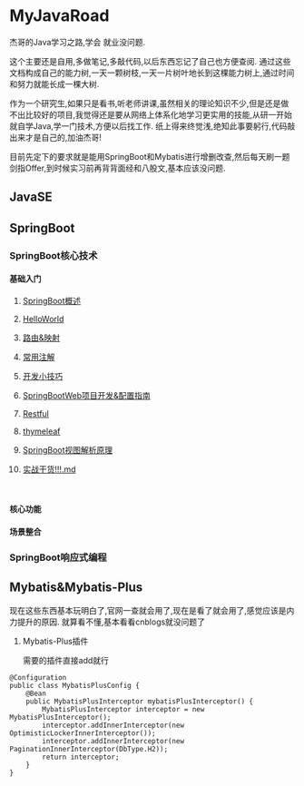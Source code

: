 # MyJavaRoad
 杰哥的Java学习之路,学会 就业没问题.

这个主要还是自用,多做笔记,多敲代码,以后东西忘记了自己也方便查阅.  通过这些文档构成自己的能力树,一天一颗树枝,一天一片树叶地长到这棵能力树上,通过时间和努力就能长成一棵大树.

作为一个研究生,如果只是看书,听老师讲课,虽然相关的理论知识不少,但是还是做不出比较好的项目,我觉得还是要从网络上体系化地学习更实用的技能,从研一开始就自学Java,学一门技术,方便以后找工作.  纸上得来终觉浅,绝知此事要躬行,代码敲出来才是自己的,加油杰哥!

目前先定下的要求就是能用SpringBoot和Mybatis进行增删改查,然后每天刷一题剑指Offer,到时候实习前再背背面经和八股文,基本应该没问题.

## JavaSE

## SpringBoot

### SpringBoot核心技术

#### 基础入门

1. [SpringBoot概述](SpringBoot\SpringBoot基础入门\SpringBoot概述.md)

2. [HelloWorld](SpringBoot\SpringBoot基础入门\HelloWorld.md)

3. [路由&映射](SpringBoot\SpringBoot基础入门\路由&映射.md)

4. [常用注解](SpringBoot\SpringBoot基础入门\常用注解.md)

5. [开发小技巧](SpringBoot\SpringBoot基础入门\开发小技巧.md)

6. [SpringBootWeb项目开发&配置指南](SpringBoot\SpringBoot基础入门\SpringBootWeb项目开发&配置指南.md)

7. [Restful](SpringBoot\SpringBoot基础入门\Restful.md)

8. [thymeleaf](SpringBoot\SpringBoot基础入门\thymeleaf.md)

9. [SpringBoot视图解析原理](SpringBoot\SpringBoot基础入门\SpringBoot视图解析原理.md)

10. [实战干货!!!.md](SpringBoot\SpringBoot基础入门\实战干货.md)

  

  ​    

#### 核心功能

#### 场景整合 

### SpringBoot响应式编程



## Mybatis&Mybatis-Plus

现在这些东西基本玩明白了,官网一查就会用了,现在是看了就会用了,感觉应该是内力提升的原因.  就算看不懂,基本看看cnblogs就没问题了

1. Mybatis-Plus插件

   需要的插件直接add就行

```
@Configuration
public class MybatisPlusConfig {
    @Bean
    public MybatisPlusInterceptor mybatisPlusInterceptor() {
        MybatisPlusInterceptor interceptor = new MybatisPlusInterceptor();
        interceptor.addInnerInterceptor(new OptimisticLockerInnerInterceptor());
        interceptor.addInnerInterceptor(new PaginationInnerInterceptor(DbType.H2));
        return interceptor;
    }
}
```

